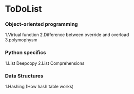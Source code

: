 # ToDoList

### Object-oriented programming 
1.Virtual function
2.Difference between override and overload
3.polymophysm

### Python specifics
1.List Deepcopy
2.List Comprehensions 

### Data Structures
1.Hashing (How hash table works)
